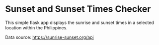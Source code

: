 # Sunset and Sunset Times Checker 
This simple flask app displays the sunrise and sunset times in a selected location within the Philippines. 

Data source: https://sunrise-sunset.org/api
